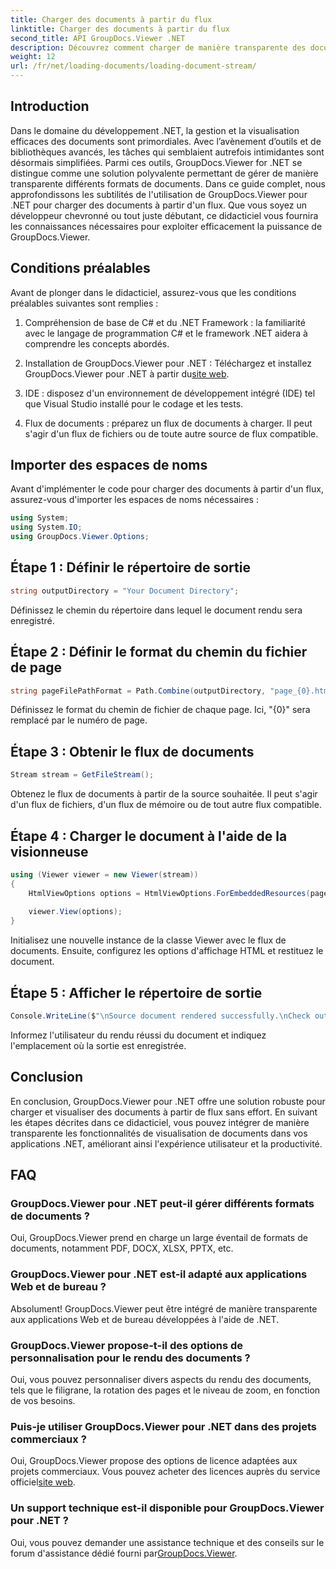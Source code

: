 ```yaml
---
title: Charger des documents à partir du flux
linktitle: Charger des documents à partir du flux
second_title: API GroupDocs.Viewer .NET
description: Découvrez comment charger de manière transparente des documents à partir de flux à l'aide de GroupDocs.Viewer pour .NET. Améliorez vos applications .NET avec de puissantes fonctionnalités de visualisation de documents.
weight: 12
url: /fr/net/loading-documents/loading-document-stream/
---
```

## Introduction
Dans le domaine du développement .NET, la gestion et la visualisation efficaces des documents sont primordiales. Avec l’avènement d’outils et de bibliothèques avancés, les tâches qui semblaient autrefois intimidantes sont désormais simplifiées. Parmi ces outils, GroupDocs.Viewer for .NET se distingue comme une solution polyvalente permettant de gérer de manière transparente différents formats de documents. Dans ce guide complet, nous approfondissons les subtilités de l'utilisation de GroupDocs.Viewer pour .NET pour charger des documents à partir d'un flux. Que vous soyez un développeur chevronné ou tout juste débutant, ce didacticiel vous fournira les connaissances nécessaires pour exploiter efficacement la puissance de GroupDocs.Viewer.
## Conditions préalables
Avant de plonger dans le didacticiel, assurez-vous que les conditions préalables suivantes sont remplies :
1. Compréhension de base de C# et du .NET Framework : la familiarité avec le langage de programmation C# et le framework .NET aidera à comprendre les concepts abordés.
   
2.  Installation de GroupDocs.Viewer pour .NET : Téléchargez et installez GroupDocs.Viewer pour .NET à partir du[site web](https://releases.groupdocs.com/viewer/net/).
3. IDE : disposez d'un environnement de développement intégré (IDE) tel que Visual Studio installé pour le codage et les tests.
4. Flux de documents : préparez un flux de documents à charger. Il peut s'agir d'un flux de fichiers ou de toute autre source de flux compatible.

## Importer des espaces de noms
Avant d'implémenter le code pour charger des documents à partir d'un flux, assurez-vous d'importer les espaces de noms nécessaires :
```csharp
using System;
using System.IO;
using GroupDocs.Viewer.Options;
```
## Étape 1 : Définir le répertoire de sortie
```csharp
string outputDirectory = "Your Document Directory";
```
Définissez le chemin du répertoire dans lequel le document rendu sera enregistré.
## Étape 2 : Définir le format du chemin du fichier de page
```csharp
string pageFilePathFormat = Path.Combine(outputDirectory, "page_{0}.html");
```
Définissez le format du chemin de fichier de chaque page. Ici, "{0}" sera remplacé par le numéro de page.
## Étape 3 : Obtenir le flux de documents
```csharp
Stream stream = GetFileStream();
```
Obtenez le flux de documents à partir de la source souhaitée. Il peut s'agir d'un flux de fichiers, d'un flux de mémoire ou de tout autre flux compatible.
## Étape 4 : Charger le document à l'aide de la visionneuse
```csharp
using (Viewer viewer = new Viewer(stream)) 
{
    HtmlViewOptions options = HtmlViewOptions.ForEmbeddedResources(pageFilePathFormat);
    
    viewer.View(options);
}
```
Initialisez une nouvelle instance de la classe Viewer avec le flux de documents. Ensuite, configurez les options d'affichage HTML et restituez le document.
## Étape 5 : Afficher le répertoire de sortie
```csharp
Console.WriteLine($"\nSource document rendered successfully.\nCheck output in {outputDirectory}.");
```
Informez l'utilisateur du rendu réussi du document et indiquez l'emplacement où la sortie est enregistrée.

## Conclusion
En conclusion, GroupDocs.Viewer pour .NET offre une solution robuste pour charger et visualiser des documents à partir de flux sans effort. En suivant les étapes décrites dans ce didacticiel, vous pouvez intégrer de manière transparente les fonctionnalités de visualisation de documents dans vos applications .NET, améliorant ainsi l'expérience utilisateur et la productivité.
## FAQ
### GroupDocs.Viewer pour .NET peut-il gérer différents formats de documents ?
Oui, GroupDocs.Viewer prend en charge un large éventail de formats de documents, notamment PDF, DOCX, XLSX, PPTX, etc.
### GroupDocs.Viewer pour .NET est-il adapté aux applications Web et de bureau ?
Absolument! GroupDocs.Viewer peut être intégré de manière transparente aux applications Web et de bureau développées à l'aide de .NET.
### GroupDocs.Viewer propose-t-il des options de personnalisation pour le rendu des documents ?
Oui, vous pouvez personnaliser divers aspects du rendu des documents, tels que le filigrane, la rotation des pages et le niveau de zoom, en fonction de vos besoins.
### Puis-je utiliser GroupDocs.Viewer pour .NET dans des projets commerciaux ?
Oui, GroupDocs.Viewer propose des options de licence adaptées aux projets commerciaux. Vous pouvez acheter des licences auprès du service officiel[site web](https://purchase.groupdocs.com/temporary-license/).
### Un support technique est-il disponible pour GroupDocs.Viewer pour .NET ?
 Oui, vous pouvez demander une assistance technique et des conseils sur le forum d'assistance dédié fourni par[GroupDocs.Viewer](https://forum.groupdocs.com/c/viewer/9).